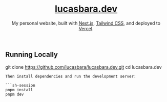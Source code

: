 <div align="center">
    <a href="https://lucasbara.dev"><h1 align="center">lucasbara.dev</h1></a>

My personal website, built with [Next.js](https://nextjs.org/), [Tailwind CSS](https://tailwindcss.com/), and deployed to [Vercel](https://vercel.com/).

</div>

<br/>

## Running Locally

git clone https://github.com/lucasbara/lucasbara.dev.git
cd lucasbara.dev

````
Then install dependencies and run the development server:

```sh-session
pnpm install
pnpm dev
````
